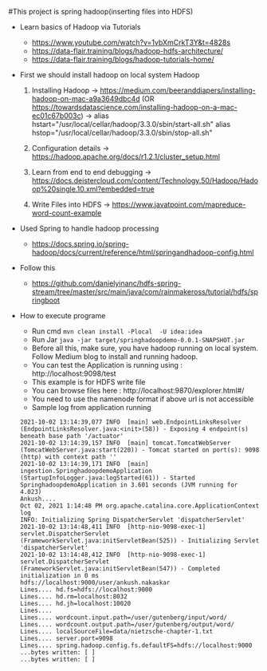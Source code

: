 #This project is spring hadoop(inserting files into HDFS)
* Learn basics of Hadoop via Tutorials 
    * https://www.youtube.com/watch?v=1vbXmCrkT3Y&t=4828s
    * https://data-flair.training/blogs/hadoop-hdfs-architecture/
    * https://data-flair.training/blogs/hadoop-tutorials-home/
* First we should install hadoop on local system
    Hadoop
    1. Installing Hadoop
    	-> https://medium.com/beeranddiapers/installing-hadoop-on-mac-a9a3649dbc4d (OR https://towardsdatascience.com/installing-hadoop-on-a-mac-ec01c67b003c)
    	-> 	alias hstart="/usr/local/cellar/hadoop/3.3.0/sbin/start-all.sh"
    		alias hstop="/usr/local/cellar/hadoop/3.3.0/sbin/stop-all.sh"
    2.	Configuration details 
    	-> https://hadoop.apache.org/docs/r1.2.1/cluster_setup.html
    
    3. Learn from end to end debugging 
    	-> https://docs.deistercloud.com/content/Technology.50/Hadoop/Hadoop%20single.10.xml?embedded=true
    4. Write Files into HDFS 
    	-> https://www.javatpoint.com/mapreduce-word-count-example
*   Used Spring to handle hadoop processing
    * https://docs.spring.io/spring-hadoop/docs/current/reference/html/springandhadoop-config.html
* Follow this 
    * https://github.com/danielyinanc/hdfs-spring-stream/tree/master/src/main/java/com/rainmakeross/tutorial/hdfs/springboot    
       				
* How to execute programe
    * Run cmd      ```mvn clean install -Plocal  -U idea:idea```
    * Run Jar      ``` java -jar target/springhadoopdemo-0.0.1-SNAPSHOT.jar ```
    * Before all this, make sure, you have hadoop running on local system. Follow Medium blog to install and running hadoop.
    * You can test the Application is running using : http://localhost:9098/test
    * This example is for HDFS write file
    * You can browse files here : http://localhost:9870/explorer.html#/
    * You need to use the namenode format if above url is not accessible 
    * Sample log from application running  
    ```
    2021-10-02 13:14:39,077 INFO  [main] web.EndpointLinksResolver (EndpointLinksResolver.java:<init>(58)) - Exposing 4 endpoint(s) beneath base path '/actuator'
    2021-10-02 13:14:39,157 INFO  [main] tomcat.TomcatWebServer (TomcatWebServer.java:start(220)) - Tomcat started on port(s): 9098 (http) with context path ''
    2021-10-02 13:14:39,171 INFO  [main] ingestion.SpringhadoopdemoApplication (StartupInfoLogger.java:logStarted(61)) - Started SpringhadoopdemoApplication in 3.601 seconds (JVM running for 4.023)
    Ankush....
    Oct 02, 2021 1:14:48 PM org.apache.catalina.core.ApplicationContext log
    INFO: Initializing Spring DispatcherServlet 'dispatcherServlet'
    2021-10-02 13:14:48,411 INFO  [http-nio-9098-exec-1] servlet.DispatcherServlet (FrameworkServlet.java:initServletBean(525)) - Initializing Servlet 'dispatcherServlet'
    2021-10-02 13:14:48,412 INFO  [http-nio-9098-exec-1] servlet.DispatcherServlet (FrameworkServlet.java:initServletBean(547)) - Completed initialization in 0 ms
    hdfs://localhost:9000/user/ankush.nakaskar
    Lines.... hd.fs=hdfs://localhost:9000
    Lines.... hd.rm=localhost:8032
    Lines.... hd.jh=localhost:10020
    Lines.... 
    Lines.... wordcount.input.path=/user/gutenberg/input/word/
    Lines.... wordcount.output.path=/user/gutenberg/output/word/
    Lines.... localSourceFile=data/nietzsche-chapter-1.txt
    Lines.... server.port=9098
    Lines.... spring.hadoop.config.fs.defaultFS=hdfs://localhost:9000
    ...bytes written: [ ]
    ...bytes written: [ ]

    ```
    
    
